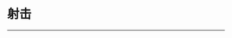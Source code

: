 # 射击
---

<ResourceTip/>

<ResourceItem/>


<style scoped>
.content:not(.custom) {
    max-width: 100%;
}
</style>
